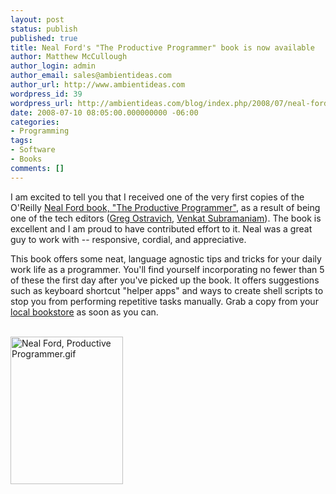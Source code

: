 ```yaml
---
layout: post
status: publish
published: true
title: Neal Ford's "The Productive Programmer" book is now available
author: Matthew McCullough
author_login: admin
author_email: sales@ambientideas.com
author_url: http://www.ambientideas.com
wordpress_id: 39
wordpress_url: http://ambientideas.com/blog/index.php/2008/07/neal-fords-the-productive-programmer-book-is-now-available/
date: 2008-07-10 08:05:00.000000000 -06:00
categories:
- Programming
tags:
- Software
- Books
comments: []
---
```

<p>I am excited to tell you that I received one of the very first copies of the O'Reilly <a href="http://www.amazon.com/Productive-Programmer-Neal-Ford/dp/0596519788" target="_blank">Neal Ford book, "The Productive Programmer"</a>, as a result of being one of the tech editors (<a href="http://www.linkedin.com/pub/1/06b/432" target="_blank">Greg Ostravich</a>, <a href="http://www.agiledeveloper.com/blog/" target="_blank">Venkat Subramaniam</a>). The book is excellent and I am proud to have contributed effort to it. Neal was a great guy to work with -- responsive, cordial, and appreciative.</p>
<p>This book offers some neat, language agnostic tips and tricks for your daily work life as a programmer. You'll find yourself incorporating no fewer than 5 of these the first day after you've picked up the book. It offers suggestions such as keyboard shortcut "helper apps" and ways to create shell scripts to stop you from performing repetitive tasks manually. Grab a copy from your <a href="http://softpro.stores.yahoo.net/" target="_blank">local bookstore</a> as soon as you can.</p>
<p><br />
<a href="http://www.amazon.com/Productive-Programmer-Neal-Ford/dp/0596519788" target="_blank"><img src="http://farm4.static.flickr.com/3054/2655923748_b7c93da19e_o.gif" width="180" height="236" alt="Neal Ford, Productive Programmer.gif" /></a></p>
